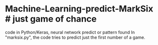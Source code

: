 # Machine-Learning-predict-MarkSix # just game of chance
code in Python/Keras, 
neural network predict or pattern found
In "marksix.py", the code tries to predict just the first number of a game.
